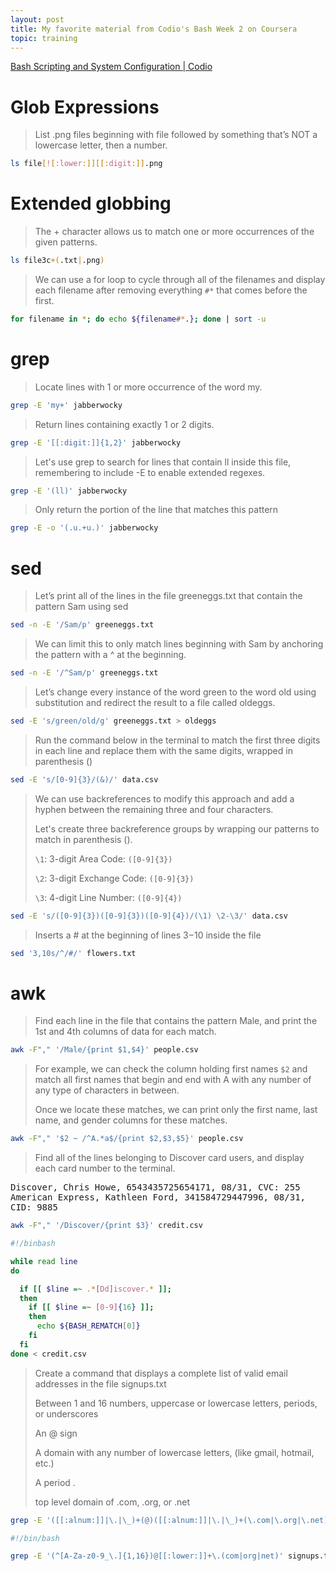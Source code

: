 ```yaml
---
layout: post
title: My favorite material from Codio's Bash Week 2 on Coursera
topic: training
---
```


[Bash Scripting and System Configuration \| Codio](https://www.coursera.org/learn/codio-bash-scripting-and-system-configuration)

# Glob Expressions

> List .png files beginning with file followed by something that’s NOT a lowercase letter, then a number.

```bash
ls file[![:lower:]][[:digit:]].png
```

# Extended globbing

> The + character allows us to match one or more occurrences of the given patterns.

```bash
ls file3c+(.txt|.png)
```

> We can use a for loop to cycle through all of the filenames and display each filename after removing everything `#*` that comes before the first.

```bash
for filename in *; do echo ${filename#*.}; done | sort -u
```

# grep

> Locate lines with 1 or more occurrence of the word my.

```bash
grep -E 'my+' jabberwocky
```

> Return lines containing exactly 1 or 2 digits.

```bash
grep -E '[[:digit:]]{1,2}' jabberwocky
```

> Let's use grep to search for lines that contain ll inside this file, remembering to include -E to enable extended regexes.

```bash
grep -E '(ll)' jabberwocky
```

> Only return the portion of the line that matches this pattern

```bash
grep -E -o '(.u.+u.)' jabberwocky
```

# sed

> Let’s print all of the lines in the file greeneggs.txt that contain the pattern Sam using sed

```bash
sed -n -E '/Sam/p' greeneggs.txt
```

> We can limit this to only match lines beginning with Sam by anchoring the pattern with a ^ at the beginning.

```bash
sed -n -E '/^Sam/p' greeneggs.txt
```

> Let’s change every instance of the word green to the word old using substitution and redirect the result to a file called oldeggs.

```bash
sed -E 's/green/old/g' greeneggs.txt > oldeggs
```

> Run the command below in the terminal to match the first three digits in each line and replace them with the same digits, wrapped in parenthesis ()

```bash
sed -E 's/[0-9]{3}/(&)/' data.csv
```

> We can use backreferences to modify this approach and add a hyphen between the remaining three and four characters.
>
> Let's create three backreference groups by wrapping our patterns to match in parenthesis ().
>
> `\1`: 3-digit Area Code: `([0-9]{3})`
>
> `\2`: 3-digit Exchange Code: `([0-9]{3})`
>
> `\3`: 4-digit Line Number: `([0-9]{4})`

```bash
sed -E 's/([0-9]{3})([0-9]{3})([0-9]{4})/(\1) \2-\3/' data.csv
```

> Inserts a \# at the beginning of lines 3−10 inside the file

```bash
sed '3,10s/^/#/' flowers.txt
```

# awk

> Find each line in the file that contains the pattern Male, and print the 1st and 4th columns of data for each match.

```bash
awk -F"," '/Male/{print $1,$4}' people.csv
```

> For example, we can check the column holding first names `$2` and match all first names that begin and end with A with any number
> of any type of characters in between.
>
> Once we locate these matches, we can print only the first name, last name, and gender columns for these matches.

```bash
awk -F"," '$2 ~ /^A.*a$/{print $2,$3,$5}' people.csv
```

> Find all of the lines belonging to Discover card users, and display each card number to the terminal.

<samp>
Discover, Chris Howe, 6543435725654171, 08/31, CVC: 255
American Express, Kathleen Ford, 341584729447996, 08/31, CID: 9885
</samp>

```bash
awk -F"," '/Discover/{print $3}' credit.csv
```

```bash
#!/binbash

while read line
do

  if [[ $line =~ .*[Dd]iscover.* ]];
  then
    if [[ $line =~ [0-9]{16} ]];
    then
      echo ${BASH_REMATCH[0]}
    fi
  fi
done < credit.csv
```

> Create a command that displays a complete list of valid email addresses in the file signups.txt
>
> Between 1 and 16 numbers, uppercase or lowercase letters, periods, or underscores
>
> An \@ sign
>
> A domain with any number of lowercase letters, (like gmail, hotmail, etc.)
>
> A period .
>
> top level domain of .com, .org, or .net

```bash
grep -E '([[:alnum:]]|\.|\_)+(@)([[:alnum:]]|\.|\_)+(\.com|\.org|\.net)$' signups.txt | grep -E '([[:alnum:]]|\.|\_\@){1,16}'
```

```bash
#!/bin/bash

grep -E '(^[A-Za-z0-9_\.]{1,16})@[[:lower:]]+\.(com|org|net)' signups.txt
```